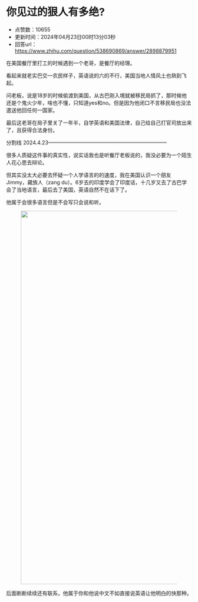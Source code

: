 # 你见过的狠人有多绝?
- 点赞数：10655
- 更新时间：2024年04月23日00时13分03秒
- 回答url：https://www.zhihu.com/question/538690869/answer/2898879951
<body>
 <p data-pid="yDpw_rxA">在美国餐厅里打工的时候遇到一个老哥，是餐厅的经理。</p>
 <p data-pid="5bR-Gtxy">看起来就老实巴交一农民样子，英语说的六的不行，美国当地人情风土也熟到飞起。</p>
 <p data-pid="XbplAd-O">问老板，说是18岁的时候偷渡到美国，从古巴刚入境就被移民局抓了，那时候他还是个鬼火少年，啥也不懂，只知道yes和no。但是因为他闭口不言移民局也没法遣送他回任何一国家。</p>
 <p data-pid="bjpTY4U4">最后这老哥在局子里关了一年半，自学英语和美国法律，自己给自己打官司放出来了，且获得合法身份。</p>
 <p data-pid="Co6oIMcn">分割线 2024.4.23———————————————————————</p>
 <p data-pid="--TRY0kk">很多人质疑这件事的真实性，说实话我也是听餐厅老板说的，我没必要为一个陌生人花心思去辩论。</p>
 <p data-pid="HvE7epUz">但其实没太大必要去怀疑一个人学语言的的速度，我在美国认识一个朋友Jimmy，藏族人（zang du）。6岁去的印度学会了印度话，十几岁又去了古巴学会了当地语言，最后去了美国，英语自然不在话下了。</p>
 <p data-pid="TvEqT72c">他属于会很多语言但是不会写只会说和听。</p>
 <figure data-size="normal">
  <img src="https://picx.zhimg.com/50/v2-2174b7e965c4ef4dc55744478154431e_720w.jpg?source=1940ef5c" data-rawwidth="1014" data-rawheight="2082" data-size="normal" data-original-token="v2-5ef7007b720d084cd147bc0c1e7bcc3e" data-default-watermark-src="https://pica.zhimg.com/50/v2-5698f82d065cfa1f2e3cd128499ade3d_720w.jpg?source=1940ef5c" class="origin_image zh-lightbox-thumb" width="1014" data-original="https://pic1.zhimg.com/v2-2174b7e965c4ef4dc55744478154431e_r.jpg?source=1940ef5c">
 </figure>
 <p data-pid="whsL_86C">后面断断续续还有联系，他属于你和他说中文不如直接说英语让他明白的快那种。</p>
</body>